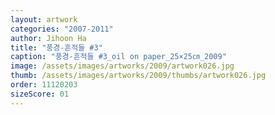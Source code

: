 ```yaml
---
layout: artwork
categories: "2007-2011"
author: Jihoon Ha
title: "풍경-흔적들 #3"
caption: "풍경-흔적들 #3_oil on paper_25×25㎝_2009"
image: /assets/images/artworks/2009/artwork026.jpg
thumb: /assets/images/artworks/2009/thumbs/artwork026.jpg
order: 11120203
sizeScore: 01
---
```

